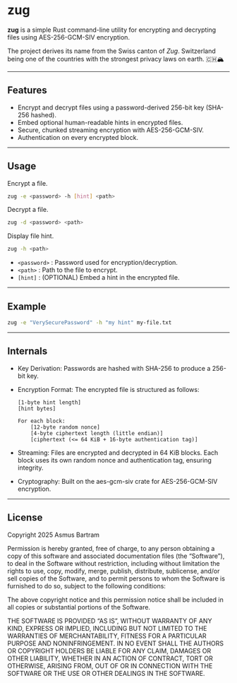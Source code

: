 # zug

**zug** is a simple Rust command-line utility for encrypting and decrypting files using AES-256-GCM-SIV encryption.

The project derives its name from the Swiss canton of *Zug*. Switzerland being one of the countries with the strongest privacy laws on earth. 🇨🇭🏔️

---

## Features

- Encrypt and decrypt files using a password-derived 256-bit key (SHA-256 hashed).
- Embed optional human-readable hints in encrypted files.
- Secure, chunked streaming encryption with AES-256-GCM-SIV.
- Authentication on every encrypted block.
---

## Usage

Encrypt a file.
```bash
zug -e <password> -h [hint] <path>
```
Decrypt a file.
```bash
zug -d <password> <path>
```
Display file hint.
```bash
zug -h <path>
```

- `<password>` : Password used for encryption/decryption.
- `<path>` : Path to the file to encrypt.
- `[hint]` : (OPTIONAL) Embed a hint in the encrypted file.

---

## Example

```bash
zug -e "VerySecurePassword" -h "my hint" my-file.txt
```

---

## Internals

- Key Derivation:
  Passwords are hashed with SHA-256 to produce a 256-bit key.

- Encryption Format:
  The encrypted file is structured as follows:

      [1-byte hint length]
      [hint bytes]

      For each block:
          [12-byte random nonce]
          [4-byte ciphertext length (little endian)]
          [ciphertext (<= 64 KiB + 16-byte authentication tag)]

- Streaming:
  Files are encrypted and decrypted in 64 KiB blocks.
  Each block uses its own random nonce and authentication tag, ensuring integrity.

- Cryptography:
  Built on the aes-gcm-siv crate for AES-256-GCM-SIV encryption.

---

## License

Copyright 2025 Asmus Bartram

Permission is hereby granted, free of charge, to any person obtaining a copy of this software and associated documentation files (the “Software”), to deal in the Software without restriction, including without limitation the rights to use, copy, modify, merge, publish, distribute, sublicense, and/or sell copies of the Software, and to permit persons to whom the Software is furnished to do so, subject to the following conditions:

The above copyright notice and this permission notice shall be included in all copies or substantial portions of the Software.

THE SOFTWARE IS PROVIDED “AS IS”, WITHOUT WARRANTY OF ANY KIND, EXPRESS OR IMPLIED, INCLUDING BUT NOT LIMITED TO THE WARRANTIES OF MERCHANTABILITY, FITNESS FOR A PARTICULAR PURPOSE AND NONINFRINGEMENT. IN NO EVENT SHALL THE AUTHORS OR COPYRIGHT HOLDERS BE LIABLE FOR ANY CLAIM, DAMAGES OR OTHER LIABILITY, WHETHER IN AN ACTION OF CONTRACT, TORT OR OTHERWISE, ARISING FROM, OUT OF OR IN CONNECTION WITH THE SOFTWARE OR THE USE OR OTHER DEALINGS IN THE SOFTWARE.
